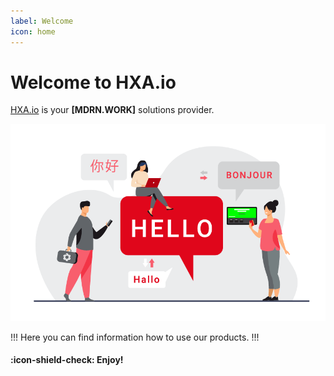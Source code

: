 ```yaml
---
label: Welcome
icon: home
---
```


# Welcome to HXA.io

[HXA.io](https://hxa.io) is your **[MDRN.WORK]** solutions provider.


![Picturesource: iStock SirfUpVector](/images/HXA_EN_Hello_860x538_tr.png)

!!!
Here you can find information how to use our products.
!!!


#### :icon-shield-check: Enjoy!
